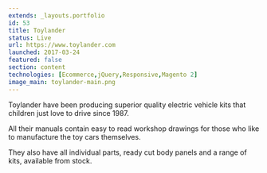 ```yaml
---
extends: _layouts.portfolio
id: 53
title: Toylander
status: Live
url: https://www.toylander.com
launched: 2017-03-24
featured: false
section: content
technologies: [Ecommerce,jQuery,Responsive,Magento 2]
image_main: toylander-main.png
---
```


<p class="mb-2">Toylander have been producing superior quality electric vehicle kits that children just love to drive since 1987.</p>

<p class="mb-2">All their manuals contain easy to read workshop drawings for those who like to manufacture the toy cars themselves.</p>

<p class="mb-2">They also have all individual parts, ready cut body panels and a range of kits, available from stock.</p>

